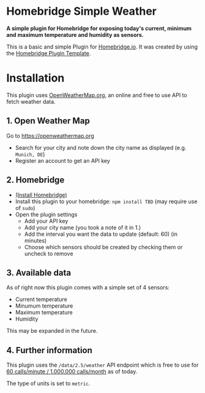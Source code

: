 # Homebridge Simple Weather

**A simple plugin for Homebridge for exposing today's current, minimum and maximum temperature and humidity as sensors.**

This is a basic and simple Plugin for [Homebridge.io](https://homebridge.io). It was created by using the [Homebridge Plugin Template](https://github.com/homebridge/homebridge-plugin-template).

# Installation

This plugin uses [OpenWeatherMap.org](https://openweathermap.org), an online and free to use API to fetch weather data.

## 1. Open Weather Map
Go to https://openweathermap.org
* Search for your city and note down the city name as displayed (e.g. `Munich, DE`)
* Register an account to get an API key

## 2. Homebridge
* [(Install Homebridge)](https://github.com/homebridge/homebridge/wiki)
* Install this plugin to your homebridge: `npm install TBD` (may require use of `sudo`)
* Open the plugin settings
    * Add your API key
    * Add your city name (you took a note of it in 1.)
    * Add the interval you want the data to update (default: 60) (in minutes)
    * Choose which sensors should be created by checking them or uncheck to remove

## 3. Available data
As of right now this plugin comes with a simple set of 4 sensors:
* Current temperature
* Minumum temperature
* Maximum temperature
* Humidity

This may be expanded in the future.

## 4. Further information
This plugin uses the `/data/2.5/weather` API endpoint which is free to use for [60 calls/minute / 1.000.000 calls/month](https://openweathermap.org/price) as of today.

The type of units is set to `metric`.